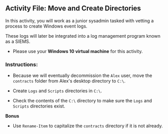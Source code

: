 ## Activity File: Move and Create Directories

In this activity, you will work as a junior sysadmin tasked with vetting a process to create Windows event logs. 

These logs will later be integrated into a log management program known as a SIEMS. 

- Please use your **Windows 10 virtual machine** for this activity. 

### Instructions: 

- Because we will eventually decommission the `Alex` user, move the `contracts` folder from Alex's desktop directory to `C:\`.

- Create `Logs` and `Scripts` directories in `C:\`.

- Check the contents of the `C:\` directory to make sure the `Logs` and `Scripts` directories exist.

**Bonus**

- Use `Rename-Item` to capitalize the `contracts` directory if it is not already.
